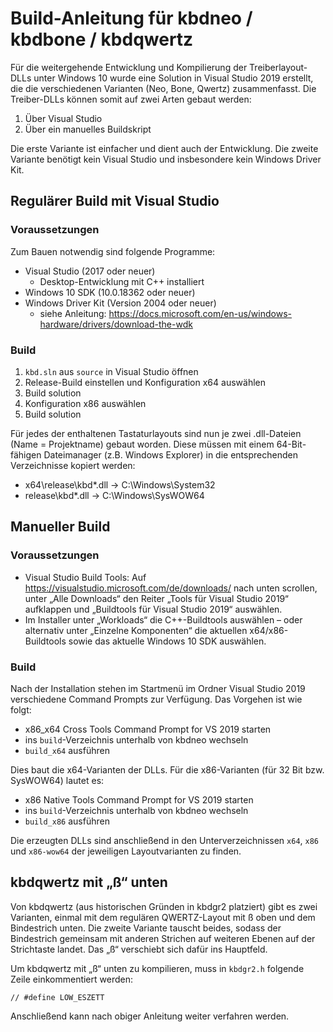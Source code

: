 # Build-Anleitung für kbdneo / kbdbone / kbdqwertz

Für die weitergehende Entwicklung und Kompilierung der Treiberlayout-DLLs unter Windows 10 wurde eine Solution in Visual Studio 2019 erstellt, die die verschiedenen Varianten (Neo, Bone, Qwertz) zusammenfasst. Die Treiber-DLLs können somit auf zwei Arten gebaut werden:
1. Über Visual Studio
2. Über ein manuelles Buildskript

Die erste Variante ist einfacher und dient auch der Entwicklung. Die zweite Variante benötigt kein Visual Studio und insbesondere kein Windows Driver Kit.


## Regulärer Build mit Visual Studio


### Voraussetzungen

Zum Bauen notwendig sind folgende Programme:
* Visual Studio (2017 oder neuer)
  * Desktop-Entwicklung mit C++ installiert
* Windows 10 SDK (10.0.18362 oder neuer)
* Windows Driver Kit (Version 2004 oder neuer)
  * siehe Anleitung: https://docs.microsoft.com/en-us/windows-hardware/drivers/download-the-wdk

### Build

1. `kbd.sln` aus `source` in Visual Studio öffnen
1. Release-Build einstellen und Konfiguration x64 auswählen
1. Build solution
1. Konfiguration x86 auswählen
1. Build solution

Für jedes der enthaltenen Tastaturlayouts sind nun je zwei .dll-Dateien (Name = Projektname) gebaut worden. Diese müssen mit einem 64-Bit-fähigen Dateimanager (z.B. Windows Explorer) in die entsprechenden Verzeichnisse kopiert werden:
* x64\release\kbd*.dll → C:\Windows\System32
* release\kbd*.dll → C:\Windows\SysWOW64


## Manueller Build

### Voraussetzungen

* Visual Studio Build Tools: Auf https://visualstudio.microsoft.com/de/downloads/ nach unten scrollen, unter „Alle Downloads“ den Reiter „Tools für Visual Studio 2019“ aufklappen und „Buildtools für Visual Studio 2019“ auswählen.
* Im Installer unter „Workloads“ die C++-Buildtools auswählen – oder alternativ unter „Einzelne Komponenten“ die aktuellen x64/x86-Buildtools sowie das aktuelle Windows 10 SDK auswählen.

### Build

Nach der Installation stehen im Startmenü im Ordner Visual Studio 2019 verschiedene Command Prompts zur Verfügung. Das Vorgehen ist wie folgt:

* x86_x64 Cross Tools Command Prompt for VS 2019 starten
* ins `build`-Verzeichnis unterhalb von kbdneo wechseln
* `build_x64` ausführen

Dies baut die x64-Varianten der DLLs. Für die x86-Varianten (für 32 Bit bzw. SysWOW64) lautet es:
* x86 Native Tools Command Prompt for VS 2019 starten
* ins `build`-Verzeichnis unterhalb von kbdneo wechseln
* `build_x86` ausführen

Die erzeugten DLLs sind anschließend in den Unterverzeichnissen `x64`, `x86` und `x86-wow64` der jeweiligen Layoutvarianten zu finden.


## kbdqwertz mit „ß“ unten

Von kbdqwertz (aus historischen Gründen in kbdgr2 platziert) gibt es zwei Varianten, einmal mit dem regulären QWERTZ-Layout mit ß oben und dem Bindestrich unten. Die zweite Variante tauscht beides, sodass der Bindestrich gemeinsam mit anderen Strichen auf weiteren Ebenen auf der Strichtaste landet. Das „ß“ verschiebt sich dafür ins Hauptfeld.

Um kbdqwertz mit „ß“ unten zu kompilieren, muss in `kbdgr2.h` folgende Zeile einkommentiert werden:
```
// #define LOW_ESZETT
```
Anschließend kann nach obiger Anleitung weiter verfahren werden.
